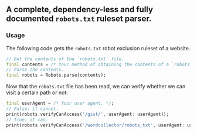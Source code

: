 ## A complete, dependency-less and fully documented `robots.txt` ruleset parser.

### Usage

The following code gets the `robots.txt` robot exclusion ruleset of a website.

```dart
// Get the contents of the `robots.txt` file.
final contents = /* Your method of obtaining the contents of a `robots.txt` file. */;
// Parse the contents.
final robots = Robots.parse(contents);
```

Now that the `robots.txt` file has been read, we can verify whether we can visit
a certain path or not:

```dart
final userAgent = /* Your user agent. */;
// False: it cannot.
print(robots.verifyCanAccess('/gist/', userAgent: userAgent));
// True: it can.
print(robots.verifyCanAccess('/wordcollector/robots_txt', userAgent: userAgent));
```
